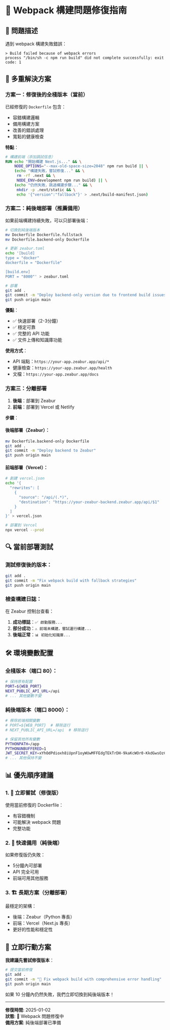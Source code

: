 # 🔧 Webpack 構建問題修復指南

## 🚨 問題描述
遇到 webpack 構建失敗錯誤：
```
> Build failed because of webpack errors
process "/bin/sh -c npm run build" did not complete successfully: exit code: 1
```

## 🎯 多重解決方案

### 方案一：修復後的全棧版本（當前）
已經修復的 `Dockerfile` 包含：
- 容錯構建邏輯
- 備用構建方案
- 改善的錯誤處理
- 寬鬆的健康檢查

**特點**：
```dockerfile
# 構建前端（添加調試信息）
RUN echo "開始構建 Next.js..." && \
    NODE_OPTIONS="--max-old-space-size=2048" npm run build || \
    (echo "構建失敗，嘗試修復..." && \
     rm -rf .next && \
     NODE_ENV=development npm run build) || \
    (echo "仍然失敗，跳過構建步驟..." && \
     mkdir -p .next/static && \
     echo '{"version":"fallback"}' > .next/build-manifest.json)
```

### 方案二：純後端部署（推薦備用）
如果前端構建持續失敗，可以只部署後端：

```bash
# 切換到純後端版本
mv Dockerfile Dockerfile.fullstack
mv Dockerfile.backend-only Dockerfile

# 更新 zeabur.toml
echo '[build]
type = "docker"
dockerfile = "Dockerfile"

[build.env]
PORT = "8000"' > zeabur.toml

# 部署
git add .
git commit -m "Deploy backend-only version due to frontend build issues"
git push origin main
```

**優點**：
- ✅ 快速部署（2-3分鐘）
- ✅ 穩定可靠
- ✅ 完整的 API 功能
- ✅ 文件上傳和知識庫功能

**使用方式**：
- API 端點：`https://your-app.zeabur.app/api/*`
- 健康檢查：`https://your-app.zeabur.app/health`
- 文檔：`https://your-app.zeabur.app/docs`

### 方案三：分離部署
1. **後端**：部署到 Zeabur
2. **前端**：部署到 Vercel 或 Netlify

**步驟**：

#### 後端部署（Zeabur）：
```bash
mv Dockerfile.backend-only Dockerfile
git add .
git commit -m "Deploy backend to Zeabur"
git push origin main
```

#### 前端部署（Vercel）：
```bash
# 創建 vercel.json
echo '{
  "rewrites": [
    {
      "source": "/api/(.*)",
      "destination": "https://your-zeabur-backend.zeabur.app/api/$1"
    }
  ]
}' > vercel.json

# 部署到 Vercel
npx vercel --prod
```

## 🔍 當前部署測試

### 測試修復後的版本：
```bash
git add .
git commit -m "Fix webpack build with fallback strategies"
git push origin main
```

### 檢查構建日誌：
在 Zeabur 控制台查看：
1. **成功標誌**：`✅ 啟動服務...`
2. **部分成功**：`⚠️ 前端未構建，嘗試運行構建...`
3. **後端正常**：`📊 初始化知識庫...`

## 🛠️ 環境變數配置

### 全棧版本（端口 80）：
```bash
# 保持原有配置
PORT=${WEB_PORT}
NEXT_PUBLIC_API_URL=/api
# ... 其他變數不變
```

### 純後端版本（端口 8000）：
```bash
# 移除前端相關變數
# PORT=${WEB_PORT}  # 移除這行
# NEXT_PUBLIC_API_URL=/api  # 移除這行

# 保留其他所有變數
PYTHONPATH=/app
PYTHONUNBUFFERED=1
JWT_SECRET_KEY=xYhOdPdioxh8iUpnF1oyWUwMFFEdgTEkTrDH-9kaKcWOr0-KkdGwsOzCZrW38aaJSQmLGgYvYd7SFwjXpP-wzQ
# ... 其他保持不變
```

## 📊 優先順序建議

### 1. 🚀 立即嘗試（修復版）
使用當前修復的 Dockerfile：
- 有容錯機制
- 可能解決 webpack 問題
- 完整功能

### 2. 🎯 快速備用（純後端）
如果修復版仍失敗：
- 5分鐘內可部署
- API 完全可用
- 前端可用其他服務

### 3. 🏗️ 長期方案（分離部署）
最穩定的架構：
- 後端：Zeabur（Python 專長）
- 前端：Vercel（Next.js 專長）
- 更好的性能和穩定性

## 🎯 立即行動方案

**我建議先嘗試修復版本**：

```bash
# 提交當前修復
git add .
git commit -m "🔧 Fix webpack build with comprehensive error handling"
git push origin main
```

如果 10 分鐘內仍然失敗，我們立即切換到純後端版本！

---
**修復時間**: 2025-01-02  
**狀態**: 🔧 Webpack 問題修復中  
**備用方案**: 純後端部署已準備 